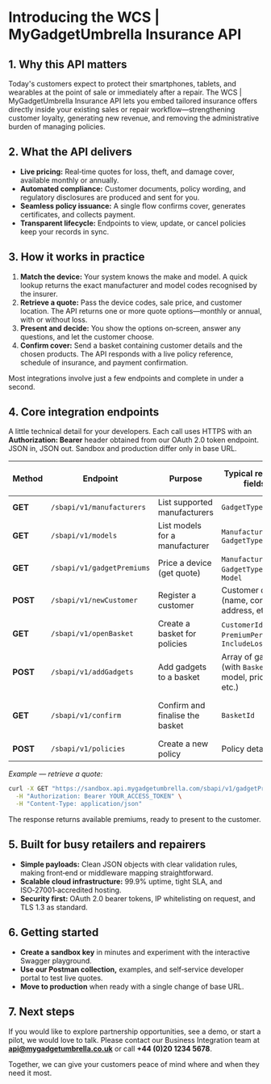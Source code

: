 # Introducing the WCS | MyGadgetUmbrella Insurance API

## 1. Why this API matters
Today's customers expect to protect their smartphones, tablets, and wearables at the point of sale or immediately after a repair. The WCS | MyGadgetUmbrella Insurance API lets you embed tailored insurance offers directly inside your existing sales or repair workflow—strengthening customer loyalty, generating new revenue, and removing the administrative burden of managing policies.

## 2. What the API delivers
- **Live pricing:** Real‑time quotes for loss, theft, and damage cover, available monthly or annually.
- **Automated compliance:** Customer documents, policy wording, and regulatory disclosures are produced and sent for you.
- **Seamless policy issuance:** A single flow confirms cover, generates certificates, and collects payment.
- **Transparent lifecycle:** Endpoints to view, update, or cancel policies keep your records in sync.

## 3. How it works in practice
1. **Match the device:** Your system knows the make and model. A quick lookup returns the exact manufacturer and model codes recognised by the insurer.
2. **Retrieve a quote:** Pass the device codes, sale price, and customer location. The API returns one or more quote options—monthly or annual, with or without loss.
3. **Present and decide:** You show the options on‑screen, answer any questions, and let the customer choose.
4. **Confirm cover:** Send a basket containing customer details and the chosen products. The API responds with a live policy reference, schedule of insurance, and payment confirmation.

Most integrations involve just a few endpoints and complete in under a second.

## 4. Core integration endpoints
A little technical detail for your developers. Each call uses HTTPS with an **Authorization: Bearer** header obtained from our OAuth 2.0 token endpoint. JSON in, JSON out. Sandbox and production differ only in base URL.

| Method   | Endpoint                                 | Purpose                              | Typical request fields                                  | Typical response highlights                |
|----------|------------------------------------------|--------------------------------------|--------------------------------------------------------|--------------------------------------------|
| **GET**  | `/sbapi/v1/manufacturers`                | List supported manufacturers         | `GadgetType`                                           | `ManufacturerId`, `Name`                   |
| **GET**  | `/sbapi/v1/models`                       | List models for a manufacturer       | `ManufacturerId`, `GadgetType`                         | `Model`, `MinSalePrice`, `MaxSalePrice`    |
| **GET**  | `/sbapi/v1/gadgetPremiums`               | Price a device (get quote)           | `ManufacturerId`, `GadgetType`, `Model`                | `PremiumId`, `TotalPremium`, `Options[]`   |
| **POST** | `/sbapi/v1/newCustomer`                  | Register a customer                  | Customer details (name, contact, address, etc.)        | `CustomerId`                               |
| **GET**  | `/sbapi/v1/openBasket`                   | Create a basket for policies         | `CustomerId`, `PremiumPeriod`, `IncludeLossCover`      | `BasketId`                                 |
| **POST** | `/sbapi/v1/addGadgets`                   | Add gadgets to a basket              | Array of gadgets (with `BasketId`, model, price, etc.) | Updated basket details                     |
| **GET**  | `/sbapi/v1/confirm`                      | Confirm and finalise the basket      | `BasketId`                                             | Policy references, documents, payment info  |
| **POST** | `/sbapi/v1/policies`                     | Create a new policy                  | Policy details                                         | Policy confirmation                        |

*Example — retrieve a quote:*

```bash
curl -X GET "https://sandbox.api.mygadgetumbrella.com/sbapi/v1/gadgetPremiums?ManufacturerId=APL&GadgetType=MobilePhone&Model=IPH14-128" \
  -H "Authorization: Bearer YOUR_ACCESS_TOKEN" \
  -H "Content-Type: application/json"
```

The response returns available premiums, ready to present to the customer.

## 5. Built for busy retailers and repairers
- **Simple payloads:** Clean JSON objects with clear validation rules, making front‑end or middleware mapping straightforward.
- **Scalable cloud infrastructure:** 99.9% uptime, tight SLA, and ISO‑27001‑accredited hosting.
- **Security first:** OAuth 2.0 bearer tokens, IP whitelisting on request, and TLS 1.3 as standard.

## 6. Getting started
- **Create a sandbox key** in minutes and experiment with the interactive Swagger playground.
- **Use our Postman collection,** examples, and self‑service developer portal to test live quotes.
- **Move to production** when ready with a single change of base URL.

## 7. Next steps
If you would like to explore partnership opportunities, see a demo, or start a pilot, we would love to talk. Please contact our Business Integration team at **[api@mygadgetumbrella.co.uk](mailto:api@mygadgetumbrella.co.uk)** or call **+44 (0)20 1234 5678**.

Together, we can give your customers peace of mind where and when they need it most. 